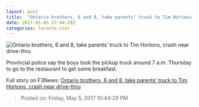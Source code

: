 ```yaml
---
layout: post
title:  "Ontario brothers, 6 and 8, take parents’ truck to Tim Hortons, crash near drive-thru"
date: 2017-05-05 17:44:29Z
categories: toronto-star
---
```


![Ontario brothers, 6 and 8, take parents’ truck to Tim Hortons, crash near drive-thru](https://www.thestar.com/content/dam/thestar/news/canada/2017/05/05/ontario-brothers-6-and-8-take-parents-truck-to-tim-hortons-crash-near-drive-thru/tims.jpg)

Provincial police say the boys took the pickup truck around 7 a.m. Thursday to go to the restaurant to get some breakfast.


Full story on F3News: [Ontario brothers, 6 and 8, take parents’ truck to Tim Hortons, crash near drive-thru](http://www.f3nws.com/n/2vpGZE)

> Posted on: Friday, May 5, 2017 10:44:29 PM
